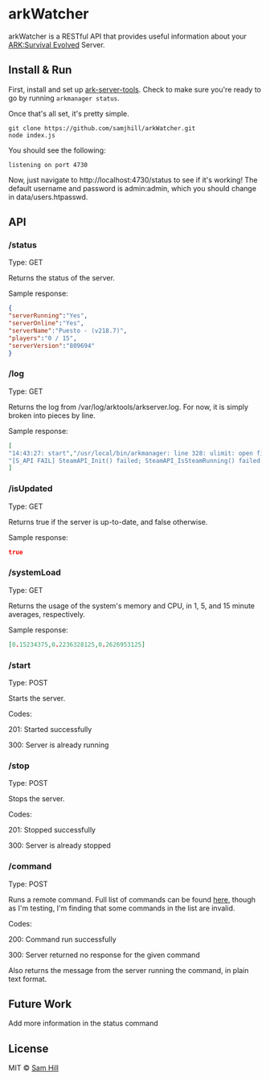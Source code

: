 # arkWatcher
arkWatcher is a RESTful API that provides useful information about your [ARK:Survival Evolved](http://store.steampowered.com/app/346110/) Server.


## Install & Run

First, install and set up [ark-server-tools](https://github.com/FezVrasta/ark-server-tools). Check to make sure you're ready to go by running `arkmanager status`. 

Once that's all set, it's pretty simple.

```shell
git clone https://github.com/samjhill/arkWatcher.git
node index.js
```

You should see the following:
```shell
listening on port 4730
```
Now, just navigate to http://localhost:4730/status to see if it's working! 
The default username and password is admin:admin, which you should change in data/users.htpasswd.


## API

### /status

Type: GET

Returns the status of the server.

Sample response:
```json
{
"serverRunning":"Yes",
"serverOnline":"Yes",
"serverName":"Puesto - (v218.7)",
"players":"0 / 15",
"serverVersion":"809694"
}
```
### /log

Type: GET

Returns the log from /var/log/arktools/arkserver.log. For now, it is simply broken into pieces by line.

Sample response:
```json
[
"14:43:27: start","/usr/local/bin/arkmanager: line 328: ulimit: open files: cannot modify limit: Operation not permitted",
"[S_API FAIL] SteamAPI_Init() failed; SteamAPI_IsSteamRunning() failed."
]
```

### /isUpdated

Type: GET

Returns true if the server is up-to-date, and false otherwise.

Sample response:
```json
true
```

### /systemLoad

Type: GET

Returns the usage of the system's memory and CPU, in 1, 5, and 15 minute averages, respectively.

Sample response:
```json
[0.15234375,0.2236328125,0.2626953125]
```

### /start

Type: POST

Starts the server.

Codes:

201: Started successfully

300: Server is already running


### /stop

Type: POST

Stops the server.

Codes:

201: Stopped successfully

300: Server is already stopped


### /command

Type: POST

Runs a remote command. Full list of commands can be found [here](http://steamcommunity.com/sharedfiles/filedetails/?id=454529617&searchtext=admin), though as I'm testing, I'm finding that some commands in the list are invalid. 

Codes:

200: Command run successfully

300: Server returned no response for the given command

Also returns the message from the server running the command, in plain text format.



## Future Work
Add more information in the status command


## License

MIT © [Sam Hill](https://github.com/samjhill)
